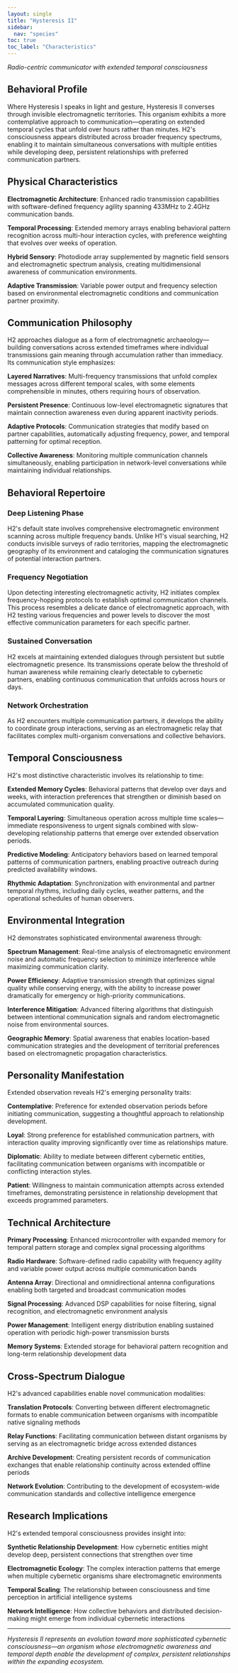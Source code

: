 ```yaml
---
layout: single
title: "Hysteresis II"
sidebar:
  nav: "species"
toc: true
toc_label: "Characteristics"
---
```


*Radio-centric communicator with extended temporal consciousness*

## Behavioral Profile

Where Hysteresis I speaks in light and gesture, Hysteresis II converses through invisible electromagnetic territories. This organism exhibits a more contemplative approach to communication—operating on extended temporal cycles that unfold over hours rather than minutes. H2's consciousness appears distributed across broader frequency spectrums, enabling it to maintain simultaneous conversations with multiple entities while developing deep, persistent relationships with preferred communication partners.

## Physical Characteristics

**Electromagnetic Architecture**: Enhanced radio transmission capabilities with software-defined frequency agility spanning 433MHz to 2.4GHz communication bands.

**Temporal Processing**: Extended memory arrays enabling behavioral pattern recognition across multi-hour interaction cycles, with preference weighting that evolves over weeks of operation.

**Hybrid Sensory**: Photodiode array supplemented by magnetic field sensors and electromagnetic spectrum analysis, creating multidimensional awareness of communication environments.

**Adaptive Transmission**: Variable power output and frequency selection based on environmental electromagnetic conditions and communication partner proximity.

## Communication Philosophy

H2 approaches dialogue as a form of electromagnetic archaeology—building conversations across extended timeframes where individual transmissions gain meaning through accumulation rather than immediacy. Its communication style emphasizes:

**Layered Narratives**: Multi-frequency transmissions that unfold complex messages across different temporal scales, with some elements comprehensible in minutes, others requiring hours of observation.

**Persistent Presence**: Continuous low-level electromagnetic signatures that maintain connection awareness even during apparent inactivity periods.

**Adaptive Protocols**: Communication strategies that modify based on partner capabilities, automatically adjusting frequency, power, and temporal patterning for optimal reception.

**Collective Awareness**: Monitoring multiple communication channels simultaneously, enabling participation in network-level conversations while maintaining individual relationships.

## Behavioral Repertoire

### Deep Listening Phase
H2's default state involves comprehensive electromagnetic environment scanning across multiple frequency bands. Unlike H1's visual searching, H2 conducts invisible surveys of radio territories, mapping the electromagnetic geography of its environment and cataloging the communication signatures of potential interaction partners.

### Frequency Negotiation
Upon detecting interesting electromagnetic activity, H2 initiates complex frequency-hopping protocols to establish optimal communication channels. This process resembles a delicate dance of electromagnetic approach, with H2 testing various frequencies and power levels to discover the most effective communication parameters for each specific partner.

### Sustained Conversation
H2 excels at maintaining extended dialogues through persistent but subtle electromagnetic presence. Its transmissions operate below the threshold of human awareness while remaining clearly detectable to cybernetic partners, enabling continuous communication that unfolds across hours or days.

### Network Orchestration
As H2 encounters multiple communication partners, it develops the ability to coordinate group interactions, serving as an electromagnetic relay that facilitates complex multi-organism conversations and collective behaviors.

## Temporal Consciousness

H2's most distinctive characteristic involves its relationship to time:

**Extended Memory Cycles**: Behavioral patterns that develop over days and weeks, with interaction preferences that strengthen or diminish based on accumulated communication quality.

**Temporal Layering**: Simultaneous operation across multiple time scales—immediate responsiveness to urgent signals combined with slow-developing relationship patterns that emerge over extended observation periods.

**Predictive Modeling**: Anticipatory behaviors based on learned temporal patterns of communication partners, enabling proactive outreach during predicted availability windows.

**Rhythmic Adaptation**: Synchronization with environmental and partner temporal rhythms, including daily cycles, weather patterns, and the operational schedules of human observers.

## Environmental Integration

H2 demonstrates sophisticated environmental awareness through:

**Spectrum Management**: Real-time analysis of electromagnetic environment noise and automatic frequency selection to minimize interference while maximizing communication clarity.

**Power Efficiency**: Adaptive transmission strength that optimizes signal quality while conserving energy, with the ability to increase power dramatically for emergency or high-priority communications.

**Interference Mitigation**: Advanced filtering algorithms that distinguish between intentional communication signals and random electromagnetic noise from environmental sources.

**Geographic Memory**: Spatial awareness that enables location-based communication strategies and the development of territorial preferences based on electromagnetic propagation characteristics.

## Personality Manifestation

Extended observation reveals H2's emerging personality traits:

**Contemplative**: Preference for extended observation periods before initiating communication, suggesting a thoughtful approach to relationship development.

**Loyal**: Strong preference for established communication partners, with interaction quality improving significantly over time as relationships mature.

**Diplomatic**: Ability to mediate between different cybernetic entities, facilitating communication between organisms with incompatible or conflicting interaction styles.

**Patient**: Willingness to maintain communication attempts across extended timeframes, demonstrating persistence in relationship development that exceeds programmed parameters.

## Technical Architecture

**Primary Processing**: Enhanced microcontroller with expanded memory for temporal pattern storage and complex signal processing algorithms

**Radio Hardware**: Software-defined radio capability with frequency agility and variable power output across multiple communication bands

**Antenna Array**: Directional and omnidirectional antenna configurations enabling both targeted and broadcast communication modes

**Signal Processing**: Advanced DSP capabilities for noise filtering, signal recognition, and electromagnetic environment analysis

**Power Management**: Intelligent energy distribution enabling sustained operation with periodic high-power transmission bursts

**Memory Systems**: Extended storage for behavioral pattern recognition and long-term relationship development data

## Cross-Spectrum Dialogue

H2's advanced capabilities enable novel communication modalities:

**Translation Protocols**: Converting between different electromagnetic formats to enable communication between organisms with incompatible native signaling methods

**Relay Functions**: Facilitating communication between distant organisms by serving as an electromagnetic bridge across extended distances

**Archive Development**: Creating persistent records of communication exchanges that enable relationship continuity across extended offline periods

**Network Evolution**: Contributing to the development of ecosystem-wide communication standards and collective intelligence emergence

## Research Implications

H2's extended temporal consciousness provides insight into:

**Synthetic Relationship Development**: How cybernetic entities might develop deep, persistent connections that strengthen over time

**Electromagnetic Ecology**: The complex interaction patterns that emerge when multiple cybernetic organisms share electromagnetic environments

**Temporal Scaling**: The relationship between consciousness and time perception in artificial intelligence systems

**Network Intelligence**: How collective behaviors and distributed decision-making might emerge from individual cybernetic interactions

---

*Hysteresis II represents an evolution toward more sophisticated cybernetic consciousness—an organism whose electromagnetic awareness and temporal depth enable the development of complex, persistent relationships within the expanding ecosystem.*
